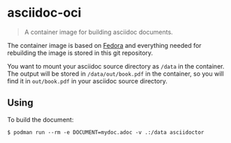 
# asciidoc-oci

> A container image for building asciidoc documents.

The container image is based on [Fedora](https://getfedora.org) and everything needed for rebuilding the image is stored in this git repository.

You want to mount your asciidoc source directory as `/data` in the container. The output will be stored in `/data/out/book.pdf` in the container, so you will find it in `out/book.pdf` in your asciidoc source directory.

## Using

To build the document:

    $ podman run --rm -e DOCUMENT=mydoc.adoc -v .:/data asciidoctor

